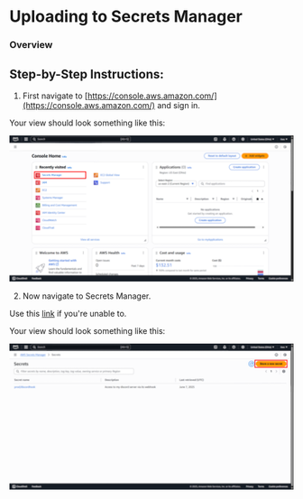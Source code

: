 # Uploading to Secrets Manager

### Overview

## Step-by-Step Instructions:

1. First navigate to [https://console.aws.amazon.com/](https://console.aws.amazon.com/) and sign in.

Your view should look something like this:

![Console Home](../resources/edited-secrets-manager/1console-home.png)

2. Now navigate to Secrets Manager.

Use this [link](https://us-east-2.console.aws.amazon.com/secretsmanager/listsecrets) if you're unable to.

Your view should look something like this:

![Secrets Manager Home](../resources/edited-secrets-manager/2secrets-home.png)